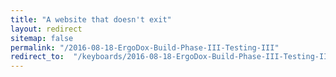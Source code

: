 ```yaml
---
title: "A website that doesn't exit"
layout: redirect
sitemap: false
permalink: "/2016-08-18-ErgoDox-Build-Phase-III-Testing-III"
redirect_to:  "/keyboards/2016-08-18-ErgoDox-Build-Phase-III-Testing-III"
---
```

